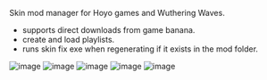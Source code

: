 Skin mod manager for Hoyo games and Wuthering Waves.

* supports direct downloads from game banana.
* create and load playlists.
* runs skin fix exe when regenerating if it exists in the mod folder.


![image](https://github.com/user-attachments/assets/40ab689b-85d4-4b6c-ae76-26184a1254bf)
![image](https://github.com/user-attachments/assets/23683d03-5a22-4f01-a646-2dadfc63ae10)
![image](https://github.com/user-attachments/assets/a5b2f2f1-a958-48e6-b21b-875020bda18b)
![image](https://github.com/user-attachments/assets/f4a3a266-1478-4c68-b5d2-aa00b04fa551)
![image](https://github.com/user-attachments/assets/e96291bd-305f-4461-82df-347154e1196e)
